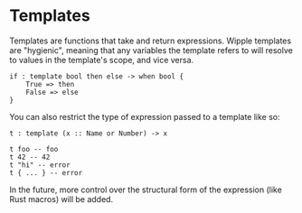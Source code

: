 # Templates

Templates are functions that take and return expressions. Wipple templates are "hygienic", meaning that any variables the template refers to will resolve to values in the template's scope, and vice versa.

```wipple
if : template bool then else -> when bool {
    True => then
    False => else
}
```

You can also restrict the type of expression passed to a template like so:

```wipple
t : template (x :: Name or Number) -> x

t foo -- foo
t 42 -- 42
t "hi" -- error
t { ... } -- error
```

In the future, more control over the structural form of the expression (like Rust macros) will be added.
